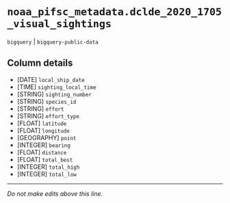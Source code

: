 # `noaa_pifsc_metadata.dclde_2020_1705_visual_sightings`
`bigquery` | `bigquery-public-data`

## Column details
* [DATE]      `local_ship_date`
* [TIME]      `sighting_local_time`
* [STRING]    `sighting_number`
* [STRING]    `species_id`
* [STRING]    `effort`
* [STRING]    `effort_type`
* [FLOAT]     `latitude`
* [FLOAT]     `longitude`
* [GEOGRAPHY] `point`
* [INTEGER]   `bearing`
* [FLOAT]     `distance`
* [FLOAT]     `total_best`
* [INTEGER]   `total_high`
* [INTEGER]   `total_low`

-------------------------------------------------------------------------------
*Do not make edits above this line.*
